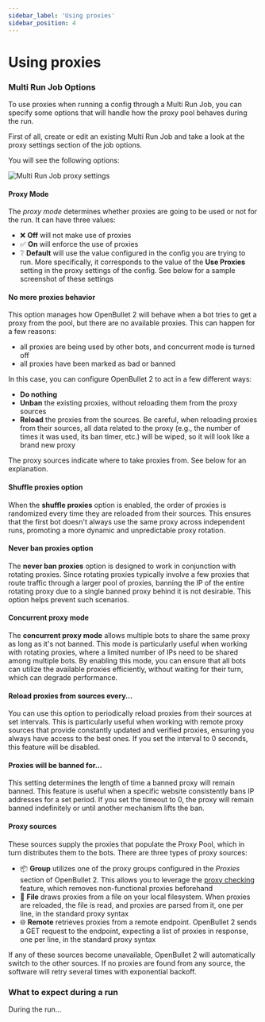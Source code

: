 ```yaml
---
sidebar_label: 'Using proxies'
sidebar_position: 4
---
```


# Using proxies

### Multi Run Job Options
To use proxies when running a config through a Multi Run Job, you can specify some options that will handle how the proxy pool behaves during the run.

First of all, create or edit an existing Multi Run Job and take a look at the proxy settings section of the job options.

You will see the following options:

![Multi Run Job proxy settings](/img/proxies/multi-run-job-proxy-settings.png)

#### Proxy Mode
The *proxy mode* determines whether proxies are going to be used or not for the run. It can have three values:
- ❌ **Off** will not make use of proxies
- ✅ **On** will enforce the use of proxies
- ❔ **Default** will use the value configured in the config you are trying to run. More specifically, it corresponds to the value of the **Use Proxies** setting in the proxy settings of the config. See below for a sample screenshot of these settings

#### No more proxies behavior
This option manages how OpenBullet 2 will behave when a bot tries to get a proxy from the pool, but there are no available proxies. This can happen for a few reasons:
- all proxies are being used by other bots, and concurrent mode is turned off
- all proxies have been marked as bad or banned

In this case, you can configure OpenBullet 2 to act in a few different ways:
- **Do nothing**
- **Unban** the existing proxies, without reloading them from the proxy sources
- **Reload** the proxies from the sources. Be careful, when reloading proxies from their sources, all data related to the proxy (e.g., the number of times it was used, its ban timer, etc.) will be wiped, so it will look like a brand new proxy

The proxy sources indicate where to take proxies from. See below for an explanation.

#### Shuffle proxies option
When the **shuffle proxies** option is enabled, the order of proxies is randomized every time they are reloaded from their sources. This ensures that the first bot doesn't always use the same proxy across independent runs, promoting a more dynamic and unpredictable proxy rotation.

#### Never ban proxies option
The **never ban proxies** option is designed to work in conjunction with rotating proxies. Since rotating proxies typically involve a few proxies that route traffic through a larger pool of proxies, banning the IP of the entire rotating proxy due to a single banned proxy behind it is not desirable. This option helps prevent such scenarios.

#### Concurrent proxy mode
The **concurrent proxy mode** allows multiple bots to share the same proxy as long as it's not banned. This mode is particularly useful when working with rotating proxies, where a limited number of IPs need to be shared among multiple bots. By enabling this mode, you can ensure that all bots can utilize the available proxies efficiently, without waiting for their turn, which can degrade performance.

#### Reload proxies from sources every...
You can use this option to periodically reload proxies from their sources at set intervals. This is particularly useful when working with remote proxy sources that provide constantly updated and verified proxies, ensuring you always have access to the best ones. If you set the interval to 0 seconds, this feature will be disabled.

#### Proxies will be banned for...
This setting determines the length of time a banned proxy will remain banned. This feature is useful when a specific website consistently bans IP addresses for a set period. If you set the timeout to 0, the proxy will remain banned indefinitely or until another mechanism lifts the ban.

#### Proxy sources
These sources supply the proxies that populate the Proxy Pool, which in turn distributes them to the bots. There are three types of proxy sources:

- 📦 **Group** utilizes one of the proxy groups configured in the *Proxies* section of OpenBullet 2. This allows you to leverage the [proxy checking](./check-proxies.md) feature, which removes non-functional proxies beforehand
- 📁 **File** draws proxies from a file on your local filesystem. When proxies are reloaded, the file is read, and proxies are parsed from it, one per line, in the standard proxy syntax
- 🌐 **Remote** retrieves proxies from a remote endpoint. OpenBullet 2 sends a GET request to the endpoint, expecting a list of proxies in response, one per line, in the standard proxy syntax

If any of these sources become unavailable, OpenBullet 2 will automatically switch to the other sources. If no proxies are found from any source, the software will retry several times with exponential backoff.

### What to expect during a run
During the run...